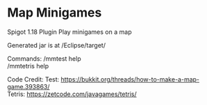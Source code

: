 <h1>Map Minigames</h1>

Spigot 1.18 Plugin
Play minigames on a map

Generated jar is at /Eclipse/target/

Commands:
	/mmtest help<br>
	/mmtetris help

Code Credit:
	Test: https://bukkit.org/threads/how-to-make-a-map-game.393863/<br>
	Tetris: https://zetcode.com/javagames/tetris/